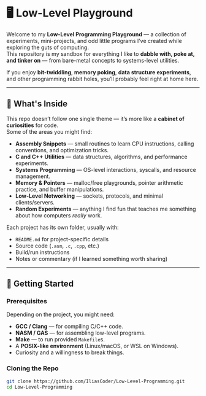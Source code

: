 # 🖥️ Low-Level Playground

Welcome to my **Low-Level Programming Playground** — a collection of experiments, mini-projects, and odd little programs I’ve created while exploring the guts of computing.  
This repository is my sandbox for everything I like to **dabble with, poke at, and tinker on** — from bare-metal concepts to systems-level utilities.

If you enjoy **bit-twiddling**, **memory poking**, **data structure experiments**, and other programming rabbit holes, you’ll probably feel right at home here.

---

## 📂 What's Inside

This repo doesn’t follow one single theme — it’s more like a **cabinet of curiosities** for code.  
Some of the areas you might find:

- **Assembly Snippets** — small routines to learn CPU instructions, calling conventions, and optimization tricks.
- **C and C++ Utilities** — data structures, algorithms, and performance experiments.
- **Systems Programming** — OS-level interactions, syscalls, and resource management.
- **Memory & Pointers** — malloc/free playgrounds, pointer arithmetic practice, and buffer manipulations.
- **Low-Level Networking** — sockets, protocols, and minimal clients/servers.
- **Random Experiments** — anything I find fun that teaches me something about how computers *really* work.

Each project has its own folder, usually with:
- `README.md` for project-specific details
- Source code (`.asm`, `.c`, `.cpp`, etc.)
- Build/run instructions
- Notes or commentary (if I learned something worth sharing)

---

## 🚀 Getting Started

### Prerequisites
Depending on the project, you might need:
- **GCC / Clang** — for compiling C/C++ code.
- **NASM / GAS** — for assembling low-level programs.
- **Make** — to run provided `Makefile`s.
- A **POSIX-like environment** (Linux/macOS, or WSL on Windows).
- Curiosity and a willingness to break things.

### Cloning the Repo
```bash
git clone https://github.com/IliasCoder/Low-Level-Programming.git
cd Low-Level-Programming
